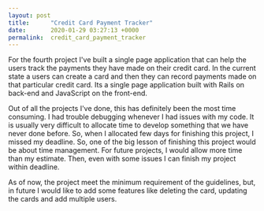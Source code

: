 ```yaml
---
layout: post
title:      "Credit Card Payment Tracker"
date:       2020-01-29 03:27:13 +0000
permalink:  credit_card_payment_tracker
---
```



For the fourth project I've built a single page application that can help the users track the payments they have made on their credit card. In the current state a users can create a card and then they can record payments made on that particular credit card. Its a single page application built with Rails on back-end and JavaScript on the front-end.

Out of all the projects I've done, this has definitely been the most time consuming. I had trouble debugging whenever I had issues with my code. It is usually very difficult to allocate time to develop something that we have never done before. So, when I allocated few days for finishing this project, I missed my deadline. So, one of the big lesson of finishing this project would be about time management. For future projects, I would allow more time than my estimate. Then, even with some issues I can finish my project within deadline.

As of now, the project meet the minimum requirement of the guidelines, but, in future I would like to add some features like deleting the card, updating the cards and add multiple users.
